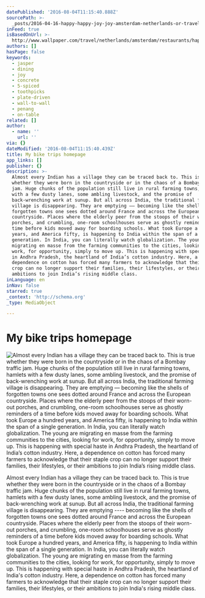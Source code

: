 ```yaml
---
datePublished: '2016-08-04T11:15:40.888Z'
sourcePath: >-
  _posts/2016-04-16-happy-happy-joy-joy-amsterdam-netherlands-or-travel-or-wallp.md
inFeed: true
isBasedOnUrl: >-
  http://www.wallpaper.com/travel/netherlands/amsterdam/restaurants/happy-happy-joy-joy
authors: []
hasPage: false
keywords:
  - jasper
  - dining
  - joy
  - concrete
  - 5-spiced
  - toothpicks
  - plate-driven
  - wall-to-wall
  - penang
  - on-table
related: []
author:
  - name: ''
    url: ''
via: {}
dateModified: '2016-08-04T11:15:40.439Z'
title: My bike trips homepage
app_links: []
publisher: {}
description: >-
  Almost every Indian has a village they can be traced back to. This is true
  whether they were born in the countryside or in the chaos of a Bombay traffic
  jam. Huge chunks of the population still live in rural farming towns, hamlets
  with a few dusty lanes, some ambling livestock, and the promise of
  back-wrenching work at sunup. But all across India, the traditional farming
  village is disappearing. They are emptying –– becoming like the shells of
  forgotten towns one sees dotted around France and across the European
  countryside. Places where the elderly peer from the stoops of their worn-out
  porches, and crumbling, one-room schoolhouses serve as ghostly reminders of a
  time before kids moved away for boarding schools. What took Europe a hundred
  years, and America fifty, is happening to India within the span of a single
  generation. In India, you can literally watch globalization. The young are
  migrating en masse from the farming communities to the cities, looking for
  work, for opportunity, simply to move up. This is happening with special haste
  in Andhra Pradesh, the heartland of India’s cotton industry. Here, a
  dependence on cotton has forced many farmers to acknowledge that their staple
  crop can no longer support their families, their lifestyles, or their
  ambitions to join India’s rising middle class.
inLanguage: en
inNav: false
starred: true
_context: 'http://schema.org'
_type: MediaObject

---
```

# My bike trips homepage
![Almost every Indian has a village they can be traced back to. This is true whether they were born in the countryside or in the chaos of a Bombay traffic jam. Huge chunks of the population still live in rural farming towns, hamlets with a few dusty lanes, some ambling livestock, and the promise of back-wrenching work at sunup. But all across India, the traditional farming village is disappearing. They are emptying –– becoming like the shells of forgotten towns one sees dotted around France and across the European countryside. Places where the elderly peer from the stoops of their worn-out porches, and crumbling, one-room schoolhouses serve as ghostly reminders of a time before kids moved away for boarding schools. What took Europe a hundred years, and America fifty, is happening to India within the span of a single generation. In India, you can literally watch globalization. The young are migrating en masse from the farming communities to the cities, looking for work, for opportunity, simply to move up. This is happening with special haste in Andhra Pradesh, the heartland of India’s cotton industry. Here, a dependence on cotton has forced many farmers to acknowledge that their staple crop can no longer support their families, their lifestyles, or their ambitions to join India’s rising middle class.](https://the-grid-user-content.s3-us-west-2.amazonaws.com/c3f8789e-ddaf-4fc8-b11d-a5ae9abb999f.jpg)

Almost every Indian has a village they can be traced back to. This is true whether they were born in the countryside or in the chaos of a Bombay traffic jam. Huge chunks of the population still live in rural farming towns, hamlets with a few dusty lanes, some ambling livestock, and the promise of back-wrenching work at sunup. But all across India, the traditional farming village is disappearing. They are emptying ---- becoming like the shells of forgotten towns one sees dotted around France and across the European countryside. Places where the elderly peer from the stoops of their worn-out porches, and crumbling, one-room schoolhouses serve as ghostly reminders of a time before kids moved away for boarding schools. What took Europe a hundred years, and America fifty, is happening to India within the span of a single generation. In India, you can literally watch globalization. The young are migrating en masse from the farming communities to the cities, looking for work, for opportunity, simply to move up. This is happening with special haste in Andhra Pradesh, the heartland of India's cotton industry. Here, a dependence on cotton has forced many farmers to acknowledge that their staple crop can no longer support their families, their lifestyles, or their ambitions to join India's rising middle class.